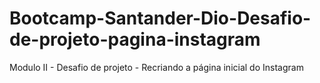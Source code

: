 # Bootcamp-Santander-Dio-Desafio-de-projeto-pagina-instagram
Modulo II - Desafio de projeto - Recriando a página inicial do Instagram

